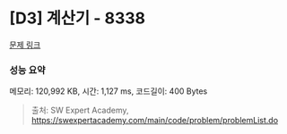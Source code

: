 # [D3] 계산기 - 8338 

[문제 링크](https://swexpertacademy.com/main/code/problem/problemDetail.do?contestProbId=AWxpQia60FgDFAWL) 

### 성능 요약

메모리: 120,992 KB, 시간: 1,127 ms, 코드길이: 400 Bytes



> 출처: SW Expert Academy, https://swexpertacademy.com/main/code/problem/problemList.do